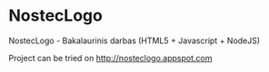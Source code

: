 # NostecLogo
NostecLogo - Bakalaurinis darbas 
(HTML5 + Javascript + NodeJS)

Project can be tried on http://nosteclogo.appspot.com
